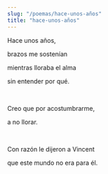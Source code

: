 ```yaml
---
slug: "/poemas/hace-unos-años"
title: "hace-unos-años"
---
```

Hace unos años,

brazos me sostenían

mientras lloraba el alma

sin entender por qué.

&nbsp;

Creo que por acostumbrarme,

a no llorar.

&nbsp;

Con razón le dijeron a Vincent

que este mundo no era para él.